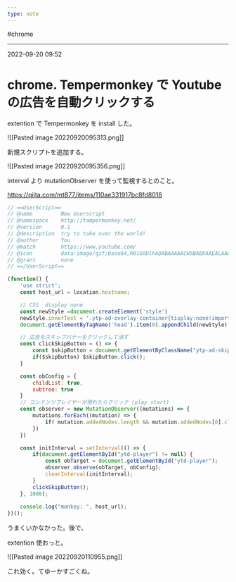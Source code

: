 ```yaml
---
type: note
---
```


#chrome

---
2022-09-20  09:52

# chrome. Tempermonkey で Youtube の広告を自動クリックする

extention で Tempermonkey を install した。

![[Pasted image 20220920095313.png]]

新規スクリプトを追加する。

![[Pasted image 20220920095356.png]]

interval より mutationObserver を使って監視するとのこと。

https://qiita.com/mt877/items/110ae331917bc8fd8018

```js
// ==UserScript==
// @name         New Userscript
// @namespace    http://tampermonkey.net/
// @version      0.1
// @description  try to take over the world!
// @author       You
// @match        https://www.youtube.com/
// @icon         data:image/gif;base64,R0lGODlhAQABAAAAACH5BAEKAAEALAAAAAABAAEAAAICTAEAOw==
// @grant        none
// ==/UserScript==

(function() {
    'use strict';
    const host_url = location.hostname;

    // CSS  display none
    const newStyle =document.createElement('style')
    newStyle.innerText = '.ytp-ad-overlay-container{tisplay:none!important;}';
    document.getElementByTagName('head').item(0).appendChild(newStyle);

    // 広告をスキップバナーをクリックして消す
    const clickSkipButton = () => {
        const $skipButton = document.getElementByClassName("ytp-ad-skip-button-container")[0];
        if($skipButton) $skipButton.click();
    }

    const obConfig = {
        childList: true,
        subtree: true
    }
    // コンテンツプレイヤーが現れたらクリック (play start)
    const observer = new MutationObserver((mutations) => {
        mutations.forEach((mutation) => {
            if( mutation.addedNodes.length && mutation.addedNodes[0].className == 'ytp-ad-player-overlay' ) clickSkipButton();
        })
    })

    const initInterval = setInterval(() => {
        if(document.getElementById("ytd-player") != null) {
            const obTarget = document.getElementById("ytd-player");
            observer.observe(obTarget, obConfig);
            clearInterval(initInterval);
        }
        clickSkipButton();
    }, 1000);
    
    console.log("monkey: ", host_url);
})();
```

うまくいかなかった。後で、

extention 使おっと。

![[Pasted image 20220920110955.png]]

これ効く。てゆーかすごくね。

